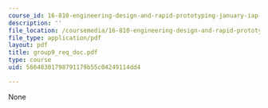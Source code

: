 ```yaml
---
course_id: 16-810-engineering-design-and-rapid-prototyping-january-iap-2005
description: ''
file_location: /coursemedia/16-810-engineering-design-and-rapid-prototyping-january-iap-2005/56648301798791179b55c04249114dd4_group9_req_doc.pdf
file_type: application/pdf
layout: pdf
title: group9_req_doc.pdf
type: course
uid: 56648301798791179b55c04249114dd4

---
```

None